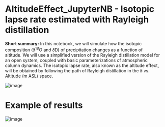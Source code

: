 # AltitudeEffect_JupyterNB - Isotopic lapse rate estimated with Rayleigh distillation

**Short summary:** In this notebook, we will simulate how the isotopic composition ($\delta^{18}$O and $\delta$D) of precipitation changes as a function of altitude. We will use a simplified version of the Rayleigh distillation model for an open system, coupled with basic parameterizations of atmospheric column dynamics. The isotopic lapse rate, also known as the altitude effect, will be obtained by following the path of Rayleigh distillation in the $\delta$ vs. Altitude (m ASL) space.

![image](https://github.com/user-attachments/assets/ff4b7511-1473-4625-b3f3-27f4f742f36f)

# Example of results
![image](https://github.com/user-attachments/assets/d60f12ce-45ad-48ab-807e-63b3a06fea30)
